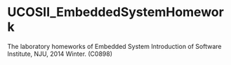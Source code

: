 # UCOSII_EmbeddedSystemHomework
The laboratory homeworks of Embedded System Introduction of Software Institute, NJU, 2014 Winter. (C0898)
